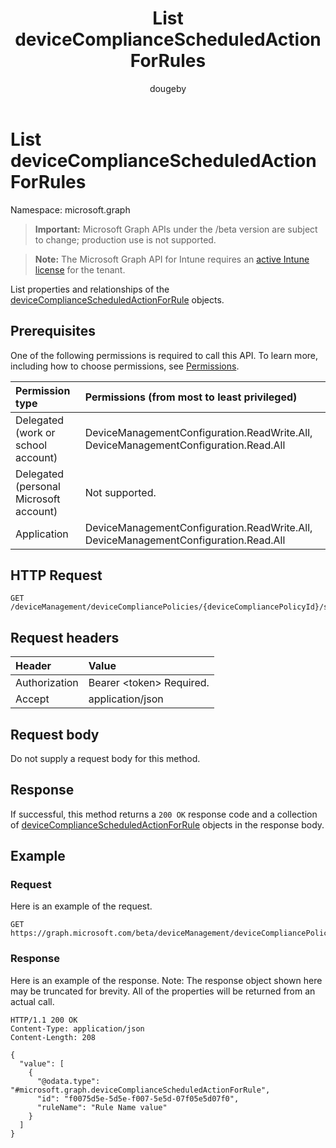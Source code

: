﻿---
title: "List deviceComplianceScheduledActionForRules"
description: "List properties and relationships of the deviceComplianceScheduledActionForRule objects."
author: "dougeby"
localization_priority: Normal
ms.prod: "intune"
doc_type: apiPageType
---

# List deviceComplianceScheduledActionForRules

Namespace: microsoft.graph

> **Important:** Microsoft Graph APIs under the /beta version are subject to change; production use is not supported.

> **Note:** The Microsoft Graph API for Intune requires an [active Intune license](https://go.microsoft.com/fwlink/?linkid=839381) for the tenant.

List properties and relationships of the [deviceComplianceScheduledActionForRule](../resources/intune-deviceconfig-devicecompliancescheduledactionforrule.md) objects.

## Prerequisites

One of the following permissions is required to call this API. To learn more, including how to choose permissions, see [Permissions](/graph/permissions-reference).

| Permission type                        | Permissions (from most to least privileged)                                         |
| :------------------------------------- | :---------------------------------------------------------------------------------- |
| Delegated (work or school account)     | DeviceManagementConfiguration.ReadWrite.All, DeviceManagementConfiguration.Read.All |
| Delegated (personal Microsoft account) | Not supported.                                                                      |
| Application                            | DeviceManagementConfiguration.ReadWrite.All, DeviceManagementConfiguration.Read.All |

## HTTP Request

<!-- {
  "blockType": "ignored"
}
-->

```http
GET /deviceManagement/deviceCompliancePolicies/{deviceCompliancePolicyId}/scheduledActionsForRule
```

## Request headers

| Header        | Value                          |
| :------------ | :----------------------------- |
| Authorization | Bearer &lt;token&gt; Required. |
| Accept        | application/json               |

## Request body

Do not supply a request body for this method.

## Response

If successful, this method returns a `200 OK` response code and a collection of [deviceComplianceScheduledActionForRule](../resources/intune-deviceconfig-devicecompliancescheduledactionforrule.md) objects in the response body.

## Example

### Request

Here is an example of the request.

```http
GET https://graph.microsoft.com/beta/deviceManagement/deviceCompliancePolicies/{deviceCompliancePolicyId}/scheduledActionsForRule
```

### Response

Here is an example of the response. Note: The response object shown here may be truncated for brevity. All of the properties will be returned from an actual call.

```http
HTTP/1.1 200 OK
Content-Type: application/json
Content-Length: 208

{
  "value": [
    {
      "@odata.type": "#microsoft.graph.deviceComplianceScheduledActionForRule",
      "id": "f0075d5e-5d5e-f007-5e5d-07f05e5d07f0",
      "ruleName": "Rule Name value"
    }
  ]
}
```
